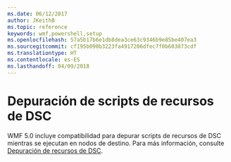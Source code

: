 ```yaml
---
ms.date: 06/12/2017
author: JKeithB
ms.topic: reference
keywords: wmf,powershell,setup
ms.openlocfilehash: 57a5b17b6e1db8dea3ce63c9346b9e85be407ea3
ms.sourcegitcommit: cf195b090b3223fa4917206dfec7f0b603873cdf
ms.translationtype: HT
ms.contentlocale: es-ES
ms.lasthandoff: 04/09/2018
---
```

# <a name="dsc-resource-script-debugging"></a>Depuración de scripts de recursos de DSC

WMF 5.0 incluye compatibilidad para depurar scripts de recursos de DSC mientras se ejecutan en nodos de destino.
Para más información, consulte [Depuración de recursos de DSC](https://msdn.microsoft.com/powershell/dsc/debugresource).
